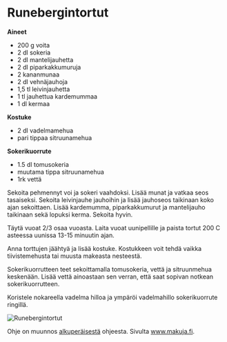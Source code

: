 Runebergintortut
=================

__Aineet__

+ 200 g voita
+ 2 dl sokeria
+ 2 dl mantelijauhetta
+ 2 dl piparkakkumuruja
+ 2 kananmunaa
+ 2 dl vehnäjauhoja
+ 1,5 tl leivinjauhetta
+ 1 tl jauhettua kardemummaa
+ 1 dl kermaa

__Kostuke__

+ 2 dl vadelmamehua
+ pari tippaa sitruunamehua

__Sokerikuorrute__

+ 1.5 dl tomusokeria
+ muutama tippa sitruunamehua
+ 1rk vettä 

Sekoita pehmennyt voi ja sokeri vaahdoksi. Lisää munat ja vatkaa seos tasaiseksi. Sekoita leivinjauhe jauhoihin ja lisää jauhoseos taikinaan koko ajan sekoittaen. Lisää kardemumma, piparkakkumurut ja mantelijauho taikinaan sekä lopuksi kerma. Sekoita hyvin.

Täytä vuoat 2/3 osaa vuoasta. Laita vuoat uunipellille ja paista tortut 200 C asteessa uunissa 13-15 minuutin ajan.

Anna torttujen jäähtyä ja lisää kostuke. Kostukkeen voit tehdä vaikka tiivistemehusta tai muusta makeasta nesteestä.

Sokerikuorrutteen teet sekoittamalla tomusokeria, vettä ja sitruunmehua keskenään. Lisää vettä ainoastaan sen verran, että saat sopivan notkean sokerikuorrutteen.

Koristele nokareella vadelma hilloa ja ympäröi vadelmahillo sokerikuorrute ringillä.

![Runebergintortut](img/runebergintortut.jpg)


Ohje on muunnos [alkuperäisestä](http://www.makuja.fi/reseptit/runebergintortut-3/ "Alkuperäinen ohje") ohjeesta. Sivulta www.makuja.fi.

